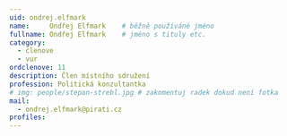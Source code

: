 ```yaml
---
uid: ondrej.elfmark
name:     Ondřej Elfmark  	# běžně používáné jméno
fullname: Ondřej Elfmark  	# jméno s tituly etc.
category:
  - clenove
  - vur
ordclenove: 11
description: Člen místního sdružení
profession: Politická konzultantka
# img: people/stepan-strebl.jpg # zakomentuj radek dokud není fotka
mail:
  - ondrej.elfmark@pirati.cz
profiles:
---
```

